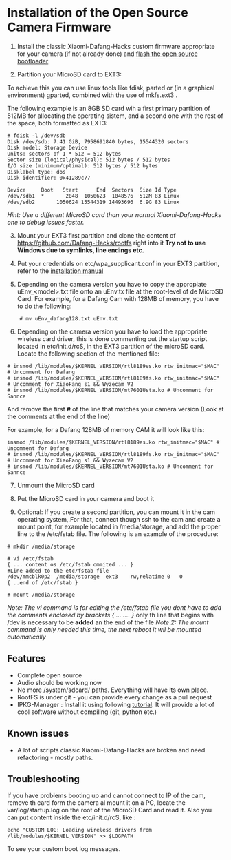 
# Installation of the Open Source Camera Firmware

1. Install the classic Xiaomi-Dafang-Hacks custom firmware appropriate for your camera (if not already done) and [flash the open source bootloader](https://github.com/EliasKotlyar/Xiaomi-Dafang-Hacks/blob/master/hacks/flashinguboot.md)

2. Partition your MicroSD card to EXT3: 

To achieve this you can use linux tools like fdisk, parted or (in a graphical environment) gparted, combined with the use of mkfs.ext3 .

The following example is an 8GB SD card wih a first primary partition of 512MB for allocating the operating sistem, and a second one with the rest of the space, both formatted as EXT3:
```
# fdisk -l /dev/sdb
Disk /dev/sdb: 7.41 GiB, 7958691840 bytes, 15544320 sectors
Disk model: Storage Device  
Units: sectors of 1 * 512 = 512 bytes
Sector size (logical/physical): 512 bytes / 512 bytes
I/O size (minimum/optimal): 512 bytes / 512 bytes
Disklabel type: dos
Disk identifier: 0x41289c77

Device     Boot   Start      End  Sectors  Size Id Type
/dev/sdb1  *       2048  1050623  1048576  512M 83 Linux
/dev/sdb2       1050624 15544319 14493696  6.9G 83 Linux

```
*Hint: Use a different MicroSD card than your normal Xiaomi-Dafang-Hacks one to debug issues faster.*

3. Mount your EXT3 first partition and clone the content of <https://github.com/Dafang-Hacks/rootfs> right into it
**Try not to use Windows due to symlinks, line endings etc.**

4. Put your credentials on etc/wpa_supplicant.conf in your EXT3 partition, refer to the [installation manual](https://github.com/EliasKotlyar/Xiaomi-Dafang-Hacks/blob/master/hacks/install_cfw.md)

5. Depending on the camera version you have to copy the appropiate uEnv_\<model\>.txt file onto an uEnv.tx file at the root-level of de MicroSD Card. For example, for a Dafang Cam with 128MB of memory, you have to do the following:
```
    # mv uEnv_dafang128.txt uEnv.txt
```

6. Depending on the camera version you have to load the appropriate wireless card driver, this is done commenting out the startup script located in  etc/init.d/rcS, in the EXT3 partition of the microSD card. Locate the following section of the  mentioned file:

```
# insmod /lib/modules/$KERNEL_VERSION/rtl8189es.ko rtw_initmac="$MAC" # Uncomment for Dafang
# insmod /lib/modules/$KERNEL_VERSION/rtl8189fs.ko rtw_initmac="$MAC" # Uncomment for XiaoFang s1 && Wyzecam V2
# insmod /lib/modules/$KERNEL_VERSION/mt7601Usta.ko # Uncomment for Sannce

```
And remove the first **\#** of the line that matches your camera version (Look at the comments at the end of the line)

For example, for a Dafang 128MB of memory CAM it will look like this:
```
insmod /lib/modules/$KERNEL_VERSION/rtl8189es.ko rtw_initmac="$MAC" # Uncomment for Dafang
# insmod /lib/modules/$KERNEL_VERSION/rtl8189fs.ko rtw_initmac="$MAC" # Uncomment for XiaoFang s1 && Wyzecam V2
# insmod /lib/modules/$KERNEL_VERSION/mt7601Usta.ko # Uncomment for Sannce
```

7. Unmount the MicroSD card

8. Put the MicroSD card in your camera and boot it
9. Optional: If you create a second partition, you can mount it in the cam operating system,.For that, connect though ssh to the cam and create a mount point, for example located in /media/storage, and add the proper line to the /etc/fstab file. The following is an example of the procedure:
 
```
# mkdir /media/storage

# vi /etc/fstab
{ ... content os /etc/fstab ommited ... }
#Line added to the etc/fstab file
/dev/mmcblk0p2  /media/storage  ext3 	rw,relatime	0	0
{ ..end of /etc/fstab }

# mount /media/storage
``` 
*Note: The vi command is for editing the /etc/fstab file you dont have to add the comments enclosed by brackets { ... .... }* only th line that begins with /dev is necessary to be **added** an the end of the file
*Note 2: The mount command is only needed this time, the next reboot it wil be mounted automatically*


## Features



* Complete open source
* Audio should be working now
* No more /system/sdcard/ paths. Everything will have its own place.
* RootFS is under git - you can provide every change as a pull request
* IPKG-Manager : Install it using following [tutorial](https://github.com/EliasKotlyar/Xiaomi-Dafang-Hacks/issues/542).
It will provide a lot of cool software without compiling (git, python etc.)

## Known issues

* A lot of scripts classic Xiaomi-Dafang-Hacks are broken and need refactoring - mostly paths.

## Troubleshooting
If you have problems booting up and cannot connect to IP of the cam, remove th card form the camera al mount it on a PC, locate the var/log/startup.log on the root of the MicroSD Card and read it. Also you can put content inside the etc/init.d/rcS, like :
```
echo "CUSTOM LOG: Loading wireless drivers from /lib/modules/$KERNEL_VERSION" >> $LOGPATH

```

To see your custom boot log messages.
